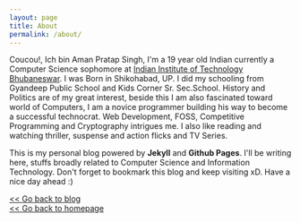 ```yaml
---
layout: page
title: About
permalink: /about/
---
```


Coucou!, Ich bin Aman Pratap Singh, I'm a 19 year old Indian currently a Computer Science sophomore at [Indian Institute of Technology Bhubaneswar](http://www.iitbbs.ac.in).
I was Born in Shikohabad, UP. I did my schooling from Gyandeep Public School and Kids Corner Sr. Sec.School. 
History and Politics are of my great interest, beside this I am also fascinated toward world of Computers, I am a novice programmer building his way to become a successful technocrat. Web Development, FOSS, Competitive Programming and Cryptography intrigues me. I also like reading and watching thriller, suspense and action flicks and TV Series.

This is my personal blog powered by **Jekyll** and **Github Pages**. I'll be writing here, stuffs broadly related to Computer Science and Information Technology. Don't forget to bookmark this blog and keep visiting xD. Have a nice day ahead :)

[<< Go back to blog](https://apsknight.github.io/blog/)  
[<< Go back to homepage](https://apsknight.github.io)

